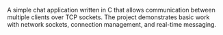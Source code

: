 A simple chat application written in C that allows communication between multiple clients over TCP sockets. The project demonstrates basic work with network sockets, connection management, and real-time messaging.
